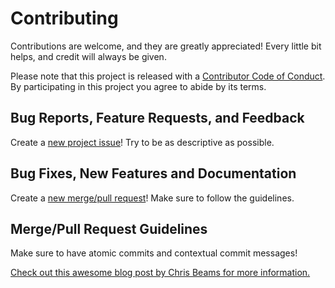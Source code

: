 # Contributing
Contributions are welcome, and they are greatly appreciated!
Every little bit helps, and credit will always be given.

Please note that this project is released with a
[Contributor Code of Conduct](CODE_OF_CONDUCT.md). By participating in this
project you agree to abide by its terms.

## Bug Reports, Feature Requests, and Feedback
Create a [new project issue][1]! Try to be as descriptive as possible.

## Bug Fixes, New Features and Documentation
Create a [new merge/pull request][2]! Make sure to follow the guidelines.

## Merge/Pull Request Guidelines
Make sure to have atomic commits and contextual commit messages!

[Check out this awesome blog post by Chris Beams for more information.][3]

[1]: https://github.com/Pawamoy/cookiecutter-pydjama/issues/new
[2]: https://github.com/Pawamoy/cookiecutter-pydjama/compare
[3]: http://chris.beams.io/posts/git-commit/
